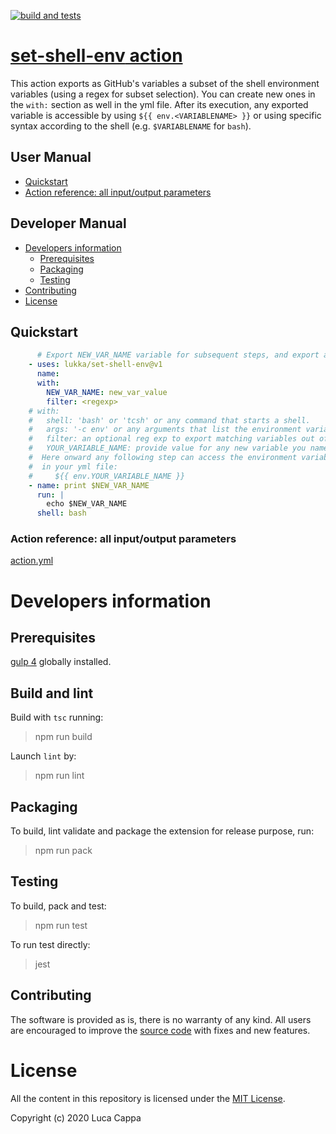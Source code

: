 [![build and tests](https://github.com/lukka/set-shell-env/workflows/build-test/badge.svg)](https://github.com/lukka/set-shell-env)

# [**set-shell-env** action ](https://github.com/marketplace/actions/run-cmake)

This action exports as GitHub's variables a subset of the shell environment variables (using a regex for subset selection). You can create new ones in the `with:` section as well in the yml file. After its execution, any exported variable is accessible by using `${{ env.<VARIABLENAME> }}` or using specific syntax according to the shell (e.g. `$VARIABLENAME` for `bash`).

 ## User Manual
 * [Quickstart](#quickstart)
 * [Action reference: all input/output parameters](#reference)
 
 ## Developer Manual
 * [Developers information](#developers-information)
   * [Prerequisites](#prerequisites)
   * [Packaging](#packaging)
   * [Testing](#testing)
  * [Contributing](#contributing)
  * [License](#license)

## <a id='quickstart'>Quickstart</a>

```yaml
      # Export NEW_VAR_NAME variable for subsequent steps, and export all environment variables matching the optional regexp.
    - uses: lukka/set-shell-env@v1
      name: 
      with:
        NEW_VAR_NAME: new_var_value
        filter: <regexp>
    # with:
    #   shell: 'bash' or 'tcsh' or any command that starts a shell.
    #   args: '-c env' or any arguments that list the environment variables as NAME=VALUE pairs.
    #   filter: an optional reg exp to export matching variables out of the desired shell.
    #   YOUR_VARIABLE_NAME: provide value for any new variable you name. Note the name will always be converted to be all uppercase.
    #  Here onward any following step can access the environment variable using:
    #  in your yml file:
    #     ${{ env.YOUR_VARIABLE_NAME }}
    - name: print $NEW_VAR_NAME
      run: |
        echo $NEW_VAR_NAME
      shell: bash
```

### <a id='reference'>Action reference: all input/output parameters</a>

[action.yml](https://github.com/lukka/set-shell-env/blob/v0/action.yml)

# Developers information

## Prerequisites
[gulp 4](https://www.npmjs.com/package/gulp4) globally installed.

## Build and lint
Build with `tsc` running:

 > npm run build

Launch `lint` by:

 > npm run lint

## Packaging
To build, lint validate and package the extension for release purpose, run:

  > npm run pack

## Testing

To build, pack and test:
 
 > npm run test

 To run test directly:
 
 > jest

## <a id='contributing'>Contributing</a>

The software is provided as is, there is no warranty of any kind. All users are encouraged to improve the [source code](https://github.com/lukka/set-shell-env) with fixes and new features.

# License
All the content in this repository is licensed under the [MIT License](LICENSE.txt).

Copyright (c) 2020 Luca Cappa
